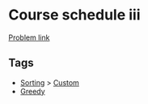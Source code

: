 # Course schedule iii

[Problem link](https://leetcode.com/problems/course-schedule-iii)

## Tags

* [Sorting](/README.md#Sorting) > [Custom](/README.md#Sorting-Custom)
* [Greedy](/README.md#Greedy)
